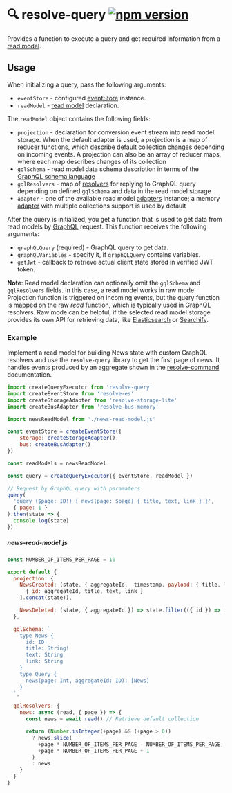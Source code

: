 # **🔍 resolve-query** [![npm version](https://badge.fury.io/js/resolve-query.svg)](https://badge.fury.io/js/resolve-query)

Provides a function to execute a query and get required information from a [read model](../resolve-scripts/src/template#%EF%B8%8F-aggregates-and-read-models).

## Usage
When initializing a query, pass the following arguments:

* `eventStore` - configured [eventStore](../resolve-es) instance.
* `readModel` - [read model](../resolve-scripts/src/template#%EF%B8%8F-aggregates-and-read-models) declaration.

The `readModel` object contains the following fields:

* `projection` - declaration for conversion event stream into read model storage. When the default adapter is used, a projection is a map of reducer functions, which describe default collection changes depending on incoming events. A projection can also be an array of reducer maps, where each map describes changes of its collection
* `gqlSchema` - read model data schema description in terms of the [GraphQL schema language](http://graphql.org/learn/schema/)
* `gqlResolvers` - map of [resolvers](http://dev.apollodata.com/tools/graphql-tools/resolvers.html) for replying to GraphQL query depending on defined `gqlSchema` and data in the read model storage
* `adapter` - one of the available read model [adapters](../readmodel-adapters) instance; a memory [adapter](../readmodel-adapters/resolve-readmodel-memory) with multiple collections support is used by default

After the query is initialized, you get a function that is used to get data from read models by [GraphQL](http://graphql.org/learn/) request. This function receives the following arguments:

* `qraphQLQuery` (required) - GraphQL query to get data.
* `graphQLVariables` - specify it, if `graphQLQuery` contains variables.
* `getJwt` - callback to retrieve actual client state stored in verified JWT token.
 
**Note**: Read model declaration can optionally omit the `gqlSchema` and `gqlResolvers` fields. In this case, a read model works in raw mode. Projection function is triggered on incoming events, but the query function is mapped on the raw *read* function, which is typically used in GraphQL resolvers. Raw mode can be helpful, if the selected read model storage provides its own API for retrieving data, like [Elasticsearch](https://www.elastic.co/) or [Searchify](https://www.searchify.com/).


### Example
Implement a read model for building News state with custom GraphQL resolvers and use the `resolve-query` library to get the first page of news. It handles events produced by an aggregate shown in the [resolve-command](../resolve-command#example) documentation.

```js
import createQueryExecutor from 'resolve-query'
import createEventStore from 'resolve-es'
import createStorageAdapter from 'resolve-storage-lite'
import createBusAdapter from 'resolve-bus-memory'

import newsReadModel from './news-read-model.js'

const eventStore = createEventStore({ 
    storage: createStorageAdapter(), 
    bus: createBusAdapter()
})

const readModels = newsReadModel

const query = createQueryExecutor({ eventStore, readModel })

// Request by GraphQL query with paramaters
query(
  'query ($page: ID!) { news(page: $page) { title, text, link } }',
  { page: 1 }
).then(state => {
  console.log(state)
})
```

##### news-read-model.js
```js
const NUMBER_OF_ITEMS_PER_PAGE = 10

export default {
  projection: {
    NewsCreated: (state, { aggregateId,  timestamp, payload: { title, link, text } }) => ([
      { id: aggregateId, title, text, link }
    ].concat(state)),

    NewsDeleted: (state, { aggregateId }) => state.filter(({ id }) => id !== aggregateId)
  },

  gqlSchema: `
    type News {
      id: ID!
      title: String!
      text: String
      link: String
    }
    type Query {
      news(page: Int, aggregateId: ID): [News]
    }
  `,

  gqlResolvers: {
    news: async (read, { page }) => {
      const news = await read() // Retrieve default collection

      return (Number.isInteger(+page) && (+page > 0))
        ? news.slice(
          +page * NUMBER_OF_ITEMS_PER_PAGE - NUMBER_OF_ITEMS_PER_PAGE,
          +page * NUMBER_OF_ITEMS_PER_PAGE + 1
        )
        : news
    }
  }
}
```
